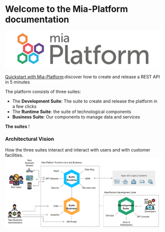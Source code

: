 # Welcome to the Mia-Platform documentation

![Mia-Platform](img/logo.png)

[Quickstart with Mia-Platform](development_suite/quick_rest_api.md):discover how to create and release a REST API in 5 minutes

The platform consists of three suites:

* The **Development Suite**: The suite to create and release the platform in a few clicks
* The **Runtime Suite**: the suite of technological components
* **Business Suite**: Our components to manage data and services

**The suites**
! [](img/suite.PNG)

### Architectural Vision
How the three suites interact and interact with users and with customer facilities.
![](img/visione.PNG)
